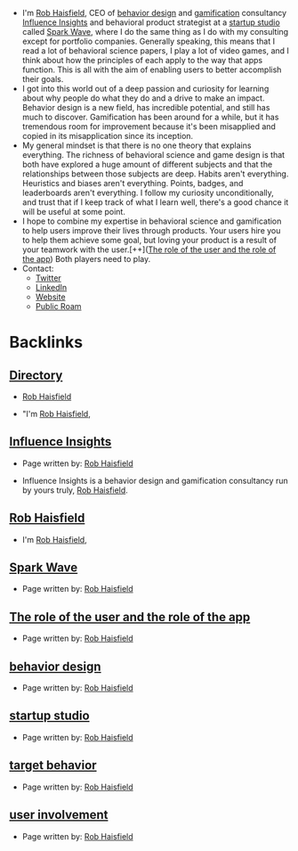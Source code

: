 - I'm [Rob Haisfield](<Rob Haisfield.md>), CEO of [behavior design](<behavior design.md>) and [gamification](<gamification.md>) consultancy [Influence Insights](<Influence Insights.md>) and behavioral product strategist at a [startup studio](<startup studio.md>) called [Spark Wave](<Spark Wave.md>), where I do the same thing as I do with my consulting except for portfolio companies.  Generally speaking, this means that I read a lot of behavioral science papers, I play a lot of video games, and I think about how the principles of each apply to the way that apps function.  This is all with the aim of enabling users to better accomplish their goals.
- I got into this world out of a deep passion and curiosity for learning about why people do what they do and a drive to make an impact. Behavior design is a new field, has incredible potential, and still has much to discover.  Gamification has been around for a while, but it has tremendous room for improvement because it's been misapplied and copied in its misapplication since its inception.
- My general mindset is that there is no one theory that explains everything.  The richness of behavioral science and game design is that both have explored a huge amount of different subjects and that the relationships between those subjects are deep.  Habits aren't everything.  Heuristics and biases aren't everything.  Points, badges, and leaderboards aren't everything.  I follow my curiosity unconditionally, and trust that if I keep track of what I learn well, there's a good chance it will be useful at some point.
- I hope to combine my expertise in behavioral science and gamification to help users improve their lives through products. Your users hire you to help them achieve some goal, but loving your product is a result of your teamwork with the user.[++]([The role of the user and the role of the app](<The role of the user and the role of the app.md>)) Both players need to play.
- Contact:
    - [Twitter](https://twitter.com/RobertHaisfield)
    - [LinkedIn](https://www.linkedin.com/in/robhaisfield/)
    - [Website](https://www.influenceinsights.io/)
    - [Public Roam](https://roamresearch.com/#/app/Rob-Haisfield-Thinking-in-Public/page/XtzimCS2z)

# Backlinks
## [Directory](<Directory.md>)
- [Rob Haisfield](<Rob Haisfield.md>)

- "I'm [Rob Haisfield](<Rob Haisfield.md>),

## [Influence Insights](<Influence Insights.md>)
- Page written by: [Rob Haisfield](<Rob Haisfield.md>)

- Influence Insights is a behavior design and gamification consultancy run by yours truly, [Rob Haisfield](<Rob Haisfield.md>).

## [Rob Haisfield](<Rob Haisfield.md>)
- I'm [Rob Haisfield](<Rob Haisfield.md>),

## [Spark Wave](<Spark Wave.md>)
- Page written by: [Rob Haisfield](<Rob Haisfield.md>)

## [The role of the user and the role of the app](<The role of the user and the role of the app.md>)
- Page written by: [Rob Haisfield](<Rob Haisfield.md>)

## [behavior design](<behavior design.md>)
- Page written by: [Rob Haisfield](<Rob Haisfield.md>)

## [startup studio](<startup studio.md>)
- Page written by: [Rob Haisfield](<Rob Haisfield.md>)

## [target behavior](<target behavior.md>)
- Page written by: [Rob Haisfield](<Rob Haisfield.md>)

## [user involvement](<user involvement.md>)
- Page written by: [Rob Haisfield](<Rob Haisfield.md>)

